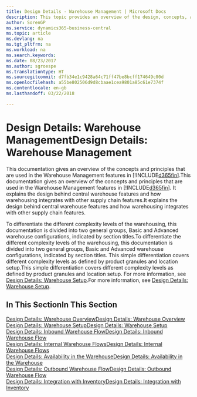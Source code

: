 ```yaml
---
title: Design Details - Warehouse Management | Microsoft Docs
description: This topic provides an overview of the design, concepts, and principles behind the Warehouse Management features in Business Central.
author: SorenGP
ms.service: dynamics365-business-central
ms.topic: article
ms.devlang: na
ms.tgt_pltfrm: na
ms.workload: na
ms.search.keywords: 
ms.date: 08/23/2017
ms.author: sgroespe
ms.translationtype: HT
ms.sourcegitcommit: d7fb34e1c9428a64c71ff47be8bcff174649c00d
ms.openlocfilehash: a55be802506d9d8cbaae1cea9801a85c61e7374f
ms.contentlocale: en-gb
ms.lasthandoff: 03/22/2018

---
```

# <a name="design-details-warehouse-management"></a><span data-ttu-id="39194-103">Design Details: Warehouse Management</span><span class="sxs-lookup"><span data-stu-id="39194-103">Design Details: Warehouse Management</span></span>
<span data-ttu-id="39194-104">This documentation gives an overview of the concepts and principles that are used in the Warehouse Management features in [!INCLUDE[d365fin](includes/d365fin_md.md)].</span><span class="sxs-lookup"><span data-stu-id="39194-104">This documentation gives an overview of the concepts and principles that are used in the Warehouse Management features in [!INCLUDE[d365fin](includes/d365fin_md.md)].</span></span> <span data-ttu-id="39194-105">It explains the design behind central warehouse features and how warehousing integrates with other supply chain features.</span><span class="sxs-lookup"><span data-stu-id="39194-105">It explains the design behind central warehouse features and how warehousing integrates with other supply chain features.</span></span>  

<span data-ttu-id="39194-106">To differentiate the different complexity levels of the warehousing, this documentation is divided into two general groups, Basic and Advanced warehouse configurations, indicated by section titles.</span><span class="sxs-lookup"><span data-stu-id="39194-106">To differentiate the different complexity levels of the warehousing, this documentation is divided into two general groups, Basic and Advanced warehouse configurations, indicated by section titles.</span></span> <span data-ttu-id="39194-107">This simple differentiation covers different complexity levels as defined by product granules and location setup.</span><span class="sxs-lookup"><span data-stu-id="39194-107">This simple differentiation covers different complexity levels as defined by product granules and location setup.</span></span> <span data-ttu-id="39194-108">For more information, see [Design Details: Warehouse Setup](design-details-warehouse-setup.md).</span><span class="sxs-lookup"><span data-stu-id="39194-108">For more information, see [Design Details: Warehouse Setup](design-details-warehouse-setup.md).</span></span>  

## <a name="in-this-section"></a><span data-ttu-id="39194-109">In This Section</span><span class="sxs-lookup"><span data-stu-id="39194-109">In This Section</span></span>  
[<span data-ttu-id="39194-110">Design Details: Warehouse Overview</span><span class="sxs-lookup"><span data-stu-id="39194-110">Design Details: Warehouse Overview</span></span>](design-details-warehouse-overview.md)  
[<span data-ttu-id="39194-111">Design Details: Warehouse Setup</span><span class="sxs-lookup"><span data-stu-id="39194-111">Design Details: Warehouse Setup</span></span>](design-details-warehouse-setup.md)  
[<span data-ttu-id="39194-112">Design Details: Inbound Warehouse Flow</span><span class="sxs-lookup"><span data-stu-id="39194-112">Design Details: Inbound Warehouse Flow</span></span>](design-details-inbound-warehouse-flow.md)  
[<span data-ttu-id="39194-113">Design Details: Internal Warehouse Flows</span><span class="sxs-lookup"><span data-stu-id="39194-113">Design Details: Internal Warehouse Flows</span></span>](design-details-internal-warehouse-flows.md)  
[<span data-ttu-id="39194-114">Design Details: Availability in the Warehouse</span><span class="sxs-lookup"><span data-stu-id="39194-114">Design Details: Availability in the Warehouse</span></span>](design-details-availability-in-the-warehouse.md)  
[<span data-ttu-id="39194-115">Design Details: Outbound Warehouse Flow</span><span class="sxs-lookup"><span data-stu-id="39194-115">Design Details: Outbound Warehouse Flow</span></span>](design-details-outbound-warehouse-flow.md)  
[<span data-ttu-id="39194-116">Design Details: Integration with Inventory</span><span class="sxs-lookup"><span data-stu-id="39194-116">Design Details: Integration with Inventory</span></span>](design-details-integration-with-inventory.md)

